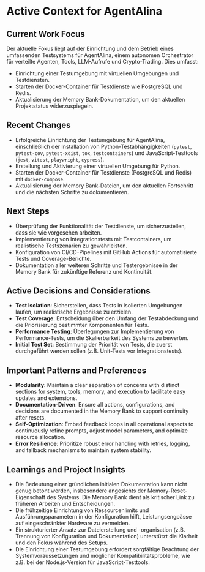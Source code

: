 # Active Context for AgentAlina

## Current Work Focus
Der aktuelle Fokus liegt auf der Einrichtung und dem Betrieb eines umfassenden Testsystems für AgentAlina, einem autonomen Orchestrator für verteilte Agenten, Tools, LLM-Aufrufe und Crypto-Trading. Dies umfasst:
- Einrichtung einer Testumgebung mit virtuellen Umgebungen und Testdiensten.
- Starten der Docker-Container für Testdienste wie PostgreSQL und Redis.
- Aktualisierung der Memory Bank-Dokumentation, um den aktuellen Projektstatus widerzuspiegeln.

## Recent Changes
- Erfolgreiche Einrichtung der Testumgebung für AgentAlina, einschließlich der Installation von Python-Testabhängigkeiten (`pytest`, `pytest-cov`, `pytest-xdist`, `tox`, `testcontainers`) und JavaScript-Testtools (`jest`, `vitest`, `playwright`, `cypress`).
- Erstellung und Aktivierung einer virtuellen Umgebung für Python.
- Starten der Docker-Container für Testdienste (PostgreSQL und Redis) mit `docker-compose`.
- Aktualisierung der Memory Bank-Dateien, um den aktuellen Fortschritt und die nächsten Schritte zu dokumentieren.

## Next Steps
- Überprüfung der Funktionalität der Testdienste, um sicherzustellen, dass sie wie vorgesehen arbeiten.
- Implementierung von Integrationstests mit Testcontainers, um realistische Testszenarien zu gewährleisten.
- Konfiguration von CI/CD-Pipelines mit GitHub Actions für automatisierte Tests und Coverage-Berichte.
- Dokumentation aller weiteren Schritte und Testergebnisse in der Memory Bank für zukünftige Referenz und Kontinuität.

## Active Decisions and Considerations
- **Test Isolation**: Sicherstellen, dass Tests in isolierten Umgebungen laufen, um realistische Ergebnisse zu erzielen.
- **Test Coverage**: Entscheidung über den Umfang der Testabdeckung und die Priorisierung bestimmter Komponenten für Tests.
- **Performance Testing**: Überlegungen zur Implementierung von Performance-Tests, um die Skalierbarkeit des Systems zu bewerten.
- **Initial Test Set**: Bestimmung der Priorität von Tests, die zuerst durchgeführt werden sollen (z.B. Unit-Tests vor Integrationstests).

## Important Patterns and Preferences
- **Modularity**: Maintain a clear separation of concerns with distinct sections for system, tools, memory, and execution to facilitate easy updates and extensions.
- **Documentation-Driven**: Ensure all actions, configurations, and decisions are documented in the Memory Bank to support continuity after resets.
- **Self-Optimization**: Embed feedback loops in all operational aspects to continuously refine prompts, adjust model parameters, and optimize resource allocation.
- **Error Resilience**: Prioritize robust error handling with retries, logging, and fallback mechanisms to maintain system stability.

## Learnings and Project Insights
- Die Bedeutung einer gründlichen initialen Dokumentation kann nicht genug betont werden, insbesondere angesichts der Memory-Reset-Eigenschaft des Systems. Die Memory Bank dient als kritischer Link zu früheren Arbeiten und Entscheidungen.
- Die frühzeitige Einrichtung von Ressourcenlimits und Ausführungsparametern in der Konfiguration hilft, Leistungsengpässe auf eingeschränkter Hardware zu vermeiden.
- Ein strukturierter Ansatz zur Dateierstellung und -organisation (z.B. Trennung von Konfiguration und Dokumentation) unterstützt die Klarheit und den Fokus während des Setups.
- Die Einrichtung einer Testumgebung erfordert sorgfältige Beachtung der Systemvoraussetzungen und möglicher Kompatibilitätsprobleme, wie z.B. bei der Node.js-Version für JavaScript-Testtools.
